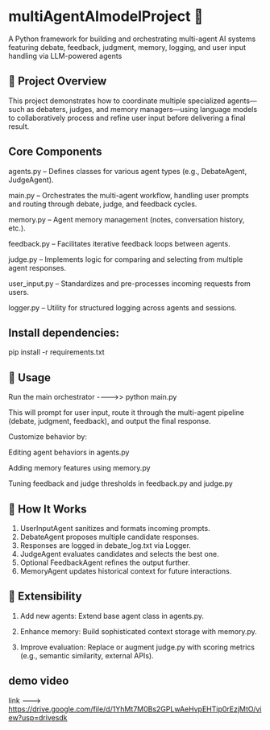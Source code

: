 # **multiAgentAImodelProject 🚀**

A Python framework for building and orchestrating multi-agent AI systems featuring debate, feedback, judgment, memory, logging, and user input handling via LLM-powered agents

## 🧩 Project Overview


This project demonstrates how to coordinate multiple specialized agents—such as debaters, judges, 
and memory managers—using language models to collaboratively process and refine user input before delivering a final result.

## Core Components

agents.py – Defines classes for various agent types (e.g., DebateAgent, JudgeAgent).

main.py – Orchestrates the multi-agent workflow, handling user prompts and routing through debate, judge, and feedback cycles.

memory.py – Agent memory management (notes, conversation history, etc.).

feedback.py – Facilitates iterative feedback loops between agents.

judge.py – Implements logic for comparing and selecting from multiple agent responses.

user_input.py – Standardizes and pre-processes incoming requests from users.

logger.py – Utility for structured logging across agents and sessions.

## __Install dependencies:__

pip install -r requirements.txt

## __🚦 Usage__

Run the main orchestrator ---->> python main.py

This will prompt for user input, route it through the multi-agent pipeline (debate, judgment, feedback), and output the final response.

Customize behavior by:

 Editing agent behaviors in agents.py
 
 Adding memory features using memory.py
 
 Tuning feedback and judge thresholds in feedback.py and judge.py

 ## **🧠 How It Works**
1.  UserInputAgent sanitizes and formats incoming prompts.
2.  DebateAgent proposes multiple candidate responses.
3.  Responses are logged in debate_log.txt via Logger.
4.  JudgeAgent evaluates candidates and selects the best one.
5.  Optional FeedbackAgent refines the output further.
6.  MemoryAgent updates historical context for future interactions.

 ## **🔧 Extensibility**
 1.  Add new agents: Extend base agent class in agents.py.
 
 2.  Enhance memory: Build sophisticated context storage with memory.py.

 3.  Improve evaluation: Replace or augment judge.py with scoring metrics (e.g., semantic similarity, external APIs).


## demo video

link ---> https://drive.google.com/file/d/1YhMt7M0Bs2GPLwAeHvpEHTip0rEzjMtO/view?usp=drivesdk
 



